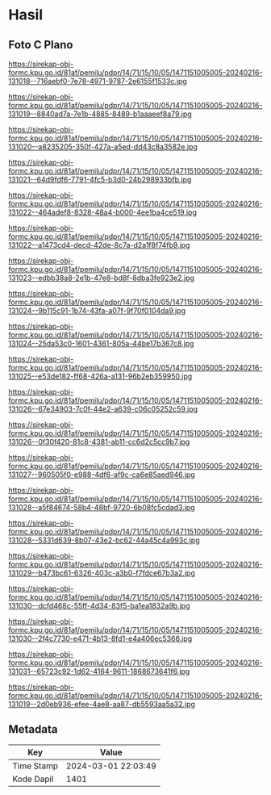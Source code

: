 # Hasil

## Foto C Plano

https://sirekap-obj-formc.kpu.go.id/81af/pemilu/pdpr/14/71/15/10/05/1471151005005-20240216-131018--716aebf0-7e78-4971-9787-2e6155f1533c.jpg

https://sirekap-obj-formc.kpu.go.id/81af/pemilu/pdpr/14/71/15/10/05/1471151005005-20240216-131019--8840ad7a-7e1b-4885-8489-b1aaaeef8a79.jpg

https://sirekap-obj-formc.kpu.go.id/81af/pemilu/pdpr/14/71/15/10/05/1471151005005-20240216-131020--a8235205-350f-427a-a5ed-dd43c8a3582e.jpg

https://sirekap-obj-formc.kpu.go.id/81af/pemilu/pdpr/14/71/15/10/05/1471151005005-20240216-131021--64d9fdf6-7791-4fc5-b3d0-24b298933bfb.jpg

https://sirekap-obj-formc.kpu.go.id/81af/pemilu/pdpr/14/71/15/10/05/1471151005005-20240216-131022--464adef8-8328-48a4-b000-4ee1ba4ce519.jpg

https://sirekap-obj-formc.kpu.go.id/81af/pemilu/pdpr/14/71/15/10/05/1471151005005-20240216-131022--a1473cd4-decd-42de-8c7a-d2a1f8f74fb9.jpg

https://sirekap-obj-formc.kpu.go.id/81af/pemilu/pdpr/14/71/15/10/05/1471151005005-20240216-131023--edbb38a8-2e1b-47e8-bd8f-8dba3fe923e2.jpg

https://sirekap-obj-formc.kpu.go.id/81af/pemilu/pdpr/14/71/15/10/05/1471151005005-20240216-131024--9b115c91-1b74-43fa-a07f-9f70f0104da9.jpg

https://sirekap-obj-formc.kpu.go.id/81af/pemilu/pdpr/14/71/15/10/05/1471151005005-20240216-131024--25da53c0-1601-4361-805a-44be17b367c8.jpg

https://sirekap-obj-formc.kpu.go.id/81af/pemilu/pdpr/14/71/15/10/05/1471151005005-20240216-131025--e53de182-ff68-426a-a131-96b2eb359950.jpg

https://sirekap-obj-formc.kpu.go.id/81af/pemilu/pdpr/14/71/15/10/05/1471151005005-20240216-131026--67e34903-7c0f-44e2-a639-c06c05252c59.jpg

https://sirekap-obj-formc.kpu.go.id/81af/pemilu/pdpr/14/71/15/10/05/1471151005005-20240216-131026--0f30f420-81c8-4381-ab11-cc6d2c5cc9b7.jpg

https://sirekap-obj-formc.kpu.go.id/81af/pemilu/pdpr/14/71/15/10/05/1471151005005-20240216-131027--960505f0-e988-4df6-af9c-ca6e85aed946.jpg

https://sirekap-obj-formc.kpu.go.id/81af/pemilu/pdpr/14/71/15/10/05/1471151005005-20240216-131028--a5f84674-58b4-48bf-9720-6b08fc5cdad3.jpg

https://sirekap-obj-formc.kpu.go.id/81af/pemilu/pdpr/14/71/15/10/05/1471151005005-20240216-131028--5331d639-8b07-43e2-bc62-44a45c4a993c.jpg

https://sirekap-obj-formc.kpu.go.id/81af/pemilu/pdpr/14/71/15/10/05/1471151005005-20240216-131029--b473bc61-6326-403c-a3b0-f7fdce67b3a2.jpg

https://sirekap-obj-formc.kpu.go.id/81af/pemilu/pdpr/14/71/15/10/05/1471151005005-20240216-131030--dcfd468c-55ff-4d34-83f5-ba1ea1832a9b.jpg

https://sirekap-obj-formc.kpu.go.id/81af/pemilu/pdpr/14/71/15/10/05/1471151005005-20240216-131030--2f4c7730-e471-4b13-8fd1-e4a406ec5366.jpg

https://sirekap-obj-formc.kpu.go.id/81af/pemilu/pdpr/14/71/15/10/05/1471151005005-20240216-131031--65723c92-1d62-4164-9611-1868673641f6.jpg

https://sirekap-obj-formc.kpu.go.id/81af/pemilu/pdpr/14/71/15/10/05/1471151005005-20240216-131019--2d0eb936-efee-4ae8-aa87-db5593aa5a32.jpg


## Metadata

| Key        | Value               |
| ---------- | ------------------- |
| Time Stamp | 2024-03-01 22:03:49 |
| Kode Dapil | 1401                |




